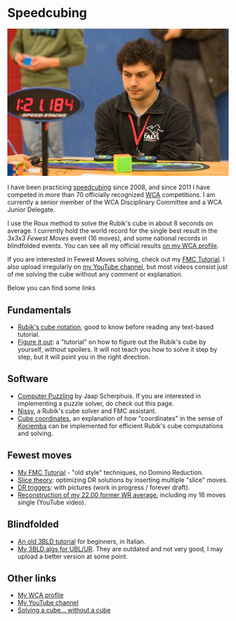 # Speedcubing

![Me solving a Rubik's cube during an official competition](cubing.jpg "Me solving a cube")

I have been practicing
[speedcubing](https://en.wikipedia.org/wiki/Speedcubing) since 2008,
and since 2011 I have competed in more than 70 officially recognized
[WCA](https://www.worldcubeassociation.org) competitions.
I am currently a senior member of the WCA Disciplinary Committee and
a WCA Junior Delegate.

I use the Roux method to solve the Rubik's cube in about 8 seconds
on average.  I currently hold the world record for the single best
result in the *3x3x3 Fewest Moves* event (16 moves), and some national
records in blindfolded events.  You can see all my official results
[on my WCA profile](https://www.worldcubeassociation.org/persons/2011TRON02).

If you are interested in Fewest Moves solving, check out my [FMC
Tutorial](https://fmcsolves.cubing.net/). I also upload irregularly on
[my YouTube channel](https://www.youtube.com/c/SebastianoTronto), but
most videos consist just of me solving the cube without any comment
or explanation.

Below you can find some links

## Fundamentals

* [Rubik's cube notation](notation), good to know before reading any
text-based tutorial.
* [Figure it out](figure-it-out): a "tutorial" on how to figure out
the Rubik's cube by yourself, without spoilers. It will not teach you
how to solve it step by step, but it will point you in the right direction.

## Software

* [Computer Puzzling](https://www.jaapsch.net/puzzles/compcube.htm) by
Jaap Scherphuis. If you are interested in implementing a puzzle solver,
do check out this page.
* [Nissy](https://nissy.tronto.net), a Rubik's cube solver and FMC assistant.
* [Cube coordinates](coordinates), an explanation of how "coordinates" in
  the sense of [Kociemba](https://kociemba.org/cube.htm) can be implemented
  for efficient Rubik's cube computations and solving.

## Fewest moves

* [My FMC Tutorial](https://fmcsolves.cubing.net) - "old style" techniques,
no Domino Reduction.
* [Slice theory](slice-theory): optimizing DR solutions by inserting multiple
"slice" moves.
* [DR triggers](triggers): with pictures (work in progress / forever draft).
* [Reconstruction of my 22.00 former WR average](https://www.youtube.com/watch?v=I0yjjwxonEE),
including my 16 moves single (YouTube video).

## Blindfolded

* [An old 3BLD tutorial](guidabld.pdf) for beginners, in Italian.
* [My 3BLD algs for UBL/UR](https://docs.google.com/spreadsheets/d/17sL1RuiYijTMiQkBn_d5xthdgAoxGE8oaH-Po-PZ58s/edit?usp=sharing).
They are outdated and not very good, I may upload a better version at some point.

## Other links

* [My WCA profile](https://www.worldcubeassociation.org/persons/2011TRON02)
* [My YouTube channel](https://www.youtube.com/c/SebastianoTronto)
* [Solving a cube... without a cube](https://www.speedsolving.com/forum/threads/the-3x3x3-example-solve-thread.14345/page-273#post-1173067)
